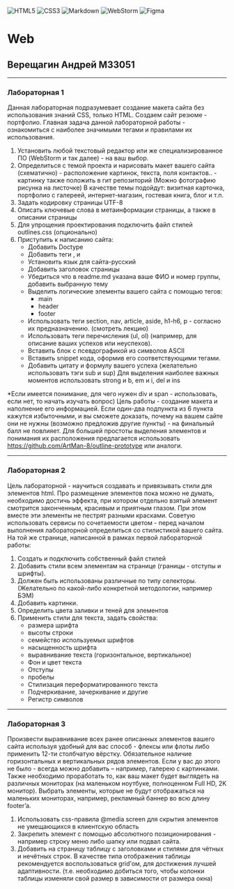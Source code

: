![HTML5](https://img.shields.io/badge/html5-%23E34F26.svg?style=for-the-badge&logo=html5&logoColor=white)
![CSS3](https://img.shields.io/badge/css3-%231572B6.svg?style=for-the-badge&logo=css3&logoColor=white)
![Markdown](https://img.shields.io/badge/markdown-%23000000.svg?style=for-the-badge&logo=markdown&logoColor=white)
![WebStorm](https://img.shields.io/badge/webstorm-143?style=for-the-badge&logo=webstorm&logoColor=white&color=black)
![Figma](https://img.shields.io/badge/figma-%23F24E1E.svg?style=for-the-badge&logo=figma&logoColor=white)
# Web
## Верещагин Андрей M33051
---
### Лабораторная 1
Данная лабораторная подразумевает создание макета сайта без использования знаний CSS, только HTML. Создаем сайт резюме - портфолио. Главная задача данной лабораторной работы - ознакомиться с наиболее значимыми тегами и правилами их использования.
1.	Установить любой текстовый редактор или же специализированное ПО (WebStorm и так далее) - на ваш выбор.
2.	Определиться с темой проекта и нарисовать макет вашего сайта (схематично) - расположение картинок, текста, поля контактов.. - картинку также положить в гит репозиторий (Можно фотографию рисунка на листочке) В качестве темы подойдут: визитная карточка, портфолио с галереей, интернет-магазин, гостевая книга, блог и т.п.
3.	Задать кодировку страницы  UTF-8
4.	Описать ключевые слова в метаинформации страницы, а также в описании страницы
5.	Для упрощения проектирования подключить файл стилей outlines.css (опционально)
6.	Приступить к написанию сайта:
	*	Добавить Doctype
	*	Добавить теги <html>,<head> и <body>
	*	Установить язык для сайта-русский
	*	Добавить заголовок страницы    
	*	Убедиться что в readme.md указана ваше ФИО и номер группы, добавить выбранную тему
	*	Выделить логические элементы вашего сайта с помощью  тегов:
		*	main
		*	header
		*	footer
	*	Использовать теги section, nav, article, aside, h1-h6, p - согласно их  предназначению. (смотреть лекцию)
	*	Использовать теги перечисления (ul, ol) (например, для описание ваших успехов или неуспехов).
	*	Вставить блок с псевдографикой из символов ASCII
	*	Вставить snippet кода, оформив его соответствующими тегами.
	*	Добавить цитату и формулу вашего успеха (желательно использовать тэги sub и sup)
Для выделения наиболее важных моментов использовать strong и b, em и i, del и ins

*Если имеется понимание, для чего нужен div и span - использовать, если нет, то начать изучать вопрос)
Цель работы - создание макета и наполнение его информацией. Если один-два подпункта из 6 пункта кажутся избыточными, и вы сможете доказать, почему на вашем сайте они не нужны (возможно предложив другие пункты) - на финальный балл не повлияет.
Для большей простоты выделения элементов и понимания их расположения предлагается использовать https://github.com/ArtMan-8/outline-prototype или аналоги.

---
### Лабораторная 2
Цель лабораторной - научиться создавать и привязывать стили для элементов html. Про размещение элементов пока можно не думать, необходимо достичь эффекта, при котором отдельно взятый элемент смотрится законченным, красивым и приятным глазом. При этом вместе эти элементы не пестрят разными красками. Советую использовать сервисы по сочетаемости цветом - перед началом выполнения лабораторной определиться со стилистикой вашего сайта.
На той же странице, написанной в рамках первой лабораторной работы:
1.  Создать и подключить собственный файл стилей
2.  Добавить стили всем элементам на странице (границы - отступы и шрифты). 
3.  Должен быть использованы различные по типу селекторы. (Желательно по какой-либо конкретной методологии, например БЭМ)
4.  Добавить картинки.
5.  Определить цвета заливки и теней для элементов
6.  Применить стили для текста, задать свойства:
    *	размера шрифта
    *	высоты строки
    *	семейство используемых шрифтов
    *	насыщенность шрифта
    *	выравнивание текста (горизонтальное, вертикальное)
    *	Фон и цвет текста
    *	Отступы
    *	пробелы
    *	Стилизация  переформатированного текста
    *	Подчеркивание, зачеркивание и  другие
    *	Регистр символов

---
### Лабораторная 3
Произвести выравнивание всех ранее описанных элементов вашего сайта используя удобный для вас способ - флексы или флоты либо применить 12-ти столбчатую вёрстку. Обязательное наличие горизонтальных и вертикальных рядов элементов. Если у вас до этого не было - всегда можно добавить – например, галерею с картинками.
Также необходимо проработать то, как ваш макет будет выглядеть на различных мониторах (на маленьком ноутбуке, полноценном Full HD, 2K монитор). Выбрать элементы, которые не будут отображаться на маленьких мониторах, например, рекламный баннер во всю длину footer’a.
1.	Использовать css-правила @media screen для скрытия элементов не умещающихся в клиентскую область
2.	Закрепить элемент с помощью абсолютного позиционирования - например строку меню либо шапку или подвал сайта.
3.	Добавить на страницу таблицу с заголовками и стилями для чётных и нечётных строк. В качестве типа отображения таблицы рекомендуется воспользоваться grid’ом, для достижения лучшей адаптивности. (т.е. необходимо добиться того, чтобы колонки таблицы изменяли свой размер в зависимости от размера окна)